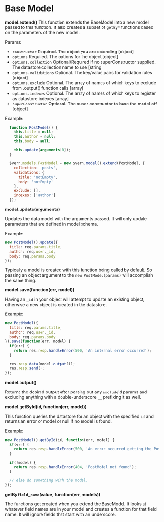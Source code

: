 # Base Model

**model.extend()**
This function extends the BaseModel into a new model passed to this function. It also creates a subset of `getBy*` functions based on the parameters of the new model.

Params:

* `constructor` Required. The object you are extending [object]
* `options` Required. The options for the object [object]
* `options.collection` Optional/Required if no superConstructor supplied. The datastore collection name to use [string]
* `options.validations` Optional. The key/value pairs for validation rules [object]
* `options.exclude` Optional. The array of names of which keys to exclude from .output() function calls [array]
* `options.indexes` Optional. The array of names of which keys to register as datastore indexes [array]
* `superConstructor` Optional. The super constructor to base the model off [object]

Example:

```javascript
  function PostModel() {
    this.title = null;
    this.author = null;
    this.body = null;

    this.update(arguments[0]);
  }

  $vern.models.PostModel = new $vern.model().extend(PostModel, {
    collection: 'posts',
    validations: {
      title: 'notEmpty',
      body: 'notEmpty'
    },
    exclude: [],
    indexes: ['author']
  });
```

**model.update(arguments)**

Updates the data model with the arguments passed. It will only update parameters that are defined in model schema.

Example:

```javascript
new PostModel().update({
  title: req.params.title,
  author: req.user._id,
  body: req.params.body
});
```

Typically a model is created with this function being called by default. So passing an object argument to the `new PostModel(params)` will accomplish the same thing.

**model.save(function(err, model))**

Having an `_id` in your object will attempt to update an existing object, otherwise a new object is created in the datastore.

Example:

```javascript
new PostModel({
  title: req.params.title,
  author: req.user._id,
  body: req.params.body
}).save(function(err, model) {
  if(err) {
    return res.resp.handleError(500, 'An internal error occurred');
  }

  res.resp.data(model.output());
  res.resp.send();
});
```

**model.output()**

Returns the desired output after parsing out any `exclude`'d params and excluding anything with a double-underscore `__` prefixing it as well.

**model.getById(id, function(err, model))**

This function queries the datastore for an object with the specified `id` and returns an error or model or null if no model is found.

Example:

```javascript
new PostModel().getById(id, function(err, model) {
  if(err) {
    return res.resp.handleError(500, 'An error occurred getting the PostModel');
  }

  if(!model) {
    return res.resp.handleError(404, 'PostModel not found');
  }

  // else do something with the model.
});
```

**getBy`field_name`(value, function(err, models))**

The functions get created when you extend the BaseModel. It looks at whatever field names are in your model and creates a function for that field name. It will ignore fields that start with an underscore.
